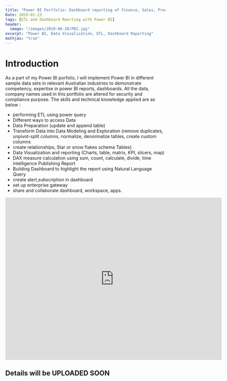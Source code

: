 ```yaml
---
title: "Power BI Portfolio: Dashboard reporting of Finance, Sales, Procurement, Bank, IT, Manufacturer and HR department"
Date: 2019-01-23
tags: [ETL and Dashboard Reorting with Power BI]
header:
  image: "/images/2019-06-20/PBI.jpg"
excerpt: "Power BI, Data Visualization, ETL, Dashboard Reporting"
mathjax: "true"
---
```


# Introduction
As a part of my Power BI porfolio, I will implement Power BI in different sample data sets in relevant Australian industries to demonstrate competency, expertise in power BI reports, dashboards. All the data, company names used in this portfolio are altered for security and compliance purpose. 
The skills and technical knowledge applied are as below :  

- performing ETL using power query
- Different ways to access Data
- Data Preparation (update and append table)
- Transform Data into Data Modeling and Exploration (remove duplicates, unpivot-split columns, normalize, denormalize tables, create custom columns
- create relationships, Star or snow flakes schema Tables)
- Data Visualization and reporting (Charts, table, matrix, KPI, slicers, map)
- DAX measure calculation using sum, count, calculate, divide, time intelligence
Publishing Report
- Building Dashboard to highlight the report using Natural Language Query
- create alert,subscription in dashboard
- set up enterprise gateway
- share and collaborate dashboard, workspace, apps.

<iframe width="680" height="510" src="https://app.powerbi.com/view?r=eyJrIjoiOTdjMjE0YWItMTliYS00NmVmLWFhOWMtYzFiYTg4MTU5ZWEwIiwidCI6IjJiYWMzNWU3LThlNWMtNDUyNi04OTgxLTg5MjA2YmM0ZDg5MSIsImMiOjN9" frameborder="0" allowFullScreen="true"></iframe>

## Details will be UPLOADED SOON